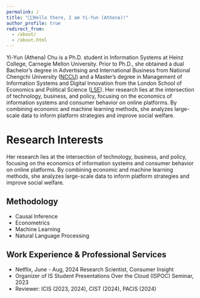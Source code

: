 ```yaml
---
permalink: /
title: "👋🏻Hello there, I am Yi-Yun (Athena)!"
author_profile: true
redirect_from: 
  - /about/
  - /about.html
---
```


Yi-Yun (Athena) Chu is a Ph.D. student in Information Systems at Heinz College, Carnegie Mellon University. Prior to Ph.D., she obtained a dual Bachelor’s degree in Advertising and International Business from National Chengchi University ([NCCU](https://www.nccu.edu.tw)) and a Master’s degree in Management of Information Systems and Digital Innovation from the London School of Economics and Political Science ([LSE](https://www.lse.ac.uk)). Her research lies at the intersection of technology, business, and policy, focusing on the economics of information systems and consumer behavior on online platforms. By combining economic and machine learning methods, she analyzes large-scale data to inform platform strategies and improve social welfare.

Research Interests
======
Her research lies at the intersection of technology, business, and policy, focusing on the economics of information systems and consumer behavior on online platforms. By combining economic and machine learning methods, she analyzes large-scale data to inform platform strategies and improve social welfare.

Methodology
------
- Causal Inference
- Econometrics
- Machine Learning
- Natural Language Processing

Work Experience & Professional Services
------
- Netflix, June - Aug, 2024
  Research Scientist, Consumer Insight
- Organizer of IS Student Presentations Over the Cloud (ISPOC) Seminar, 2023
- Reviewer: ICIS (2023, 2024), CIST (2024), PACIS (2024)
